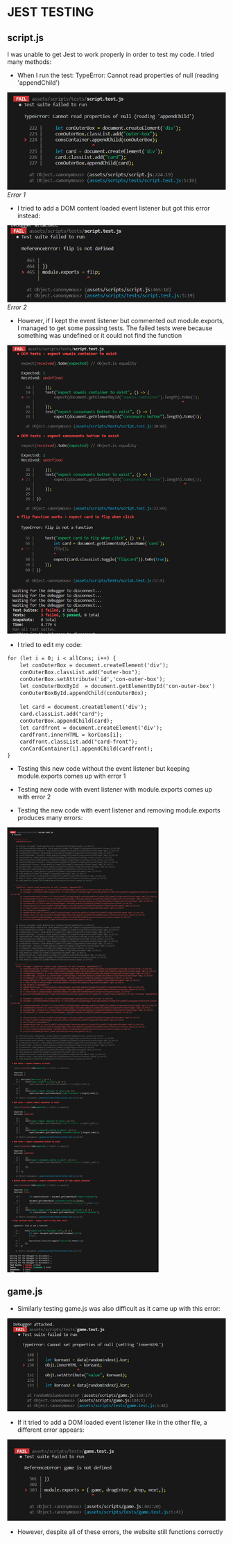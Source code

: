 # JEST TESTING

## script.js

I was unable to get Jest to work properly in order to test my code. I tried many methods:

* When I run the test: TypeError: Cannot read properties of null (reading 'appendChild')

![The error which appears when running jest](documentation/jest-errors/script-error.png)\
*Error 1*

* I tried to add a DOM content loaded event listener but got this error instead:

![The error which appears when adding DOM event listener](documentation/jest-errors/script-eventlistener-added.png)\
*Error 2*

* However, if I kept the event listener but commented out module.exports, I managed to get some passing tests. The failed tests were because something was undefined or it could not find the function

![The error which appears when removing module.exports](documentation/jest-errors/script-undefined.png)

* I tried to edit my code:

```
for (let i = 0; i < allCons; i++) {
    let conOuterBox = document.createElement('div');
    conOuterBox.classList.add("outer-box");
    conOuterBox.setAttribute('id','con-outer-box');
    let conOuterBoxById  = document.getElementById('con-outer-box')
    conOuterBoxById.appendChild(conOuterBox);

    let card = document.createElement('div');
    card.classList.add("card");
    conOuterBox.appendChild(card);
    let cardfront = document.createElement('div');
    cardfront.innerHTML = korCons[i];
    cardfront.classList.add("card-front");
    conCardContainer[i].appendChild(cardfront);
}
```
* Testing this new code without the event listener but keeping module.exports comes up with error 1

* Testing new code with event listener with module.exports comes up with error 2
  
* Testing the new code with event listener and removing module.exports produces many errors:

![The error which appears when testing the new code, adding event lister and removing module.exports](documentation/jest-errors/script-newcode.png)

## game.js

* Similarly testing game.js was also difficult as it came up with this error:

![The error which appears when exporting functions](documentation/jest-errors/game-error.png)

* If it tried to add a DOM loaded event listener like in the other file, a different error appears:

![The error which appears when exporting functions](documentation/jest-errors/game-domloader-added.png)

* However, despite all of these errors, the website still functions correctly